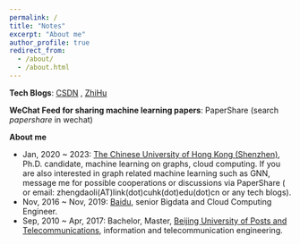 ```yaml
---
permalink: /
title: "Notes"
excerpt: "About me"
author_profile: true
redirect_from: 
  - /about/
  - /about.html
---
```



**Tech Blogs**: [CSDN](https://blog.csdn.net/bagba) , [ZhiHu](https://www.zhihu.com/people/bagba)

**WeChat Feed for sharing machine learning papers**: PaperShare
(search _papershare_ in wechat)

**About me**

* Jan, 2020 ~ 2023: [The Chinese University of Hong Kong (Shenzhen)](https://www.cuhk.edu.cn/), Ph.D. candidate, machine learning on graphs, cloud computing. If you are also interested in graph related machine learning such as GNN, message me for possible cooperations or discussions via PaperShare ( or email: zhengdaoli(AT)link(dot)cuhk(dot)edu(dot)cn or any tech blogs).
* Nov, 2016 ~ Nov, 2019: [Baidu](https://www.baidu.com/), senior Bigdata and Cloud Computing Engineer.
* Sep, 2010 ~ Apr, 2017: Bachelor, Master, [Beijing University of Posts and Telecommunications](https://www.bupt.edu.cn/), information and telecommunication engineering.

